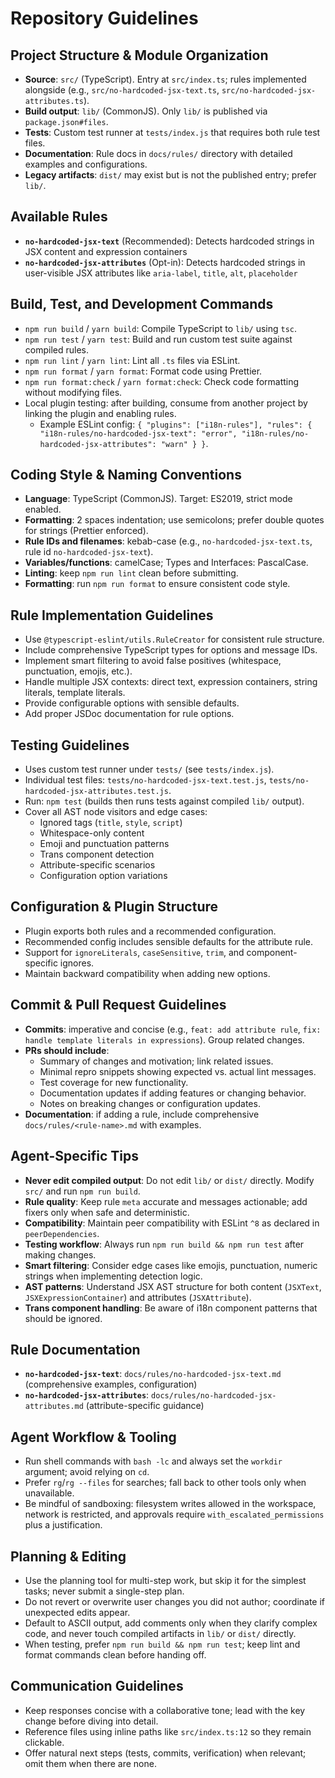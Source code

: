 # Repository Guidelines

## Project Structure & Module Organization

- **Source**: `src/` (TypeScript). Entry at `src/index.ts`; rules implemented alongside (e.g., `src/no-hardcoded-jsx-text.ts`, `src/no-hardcoded-jsx-attributes.ts`).
- **Build output**: `lib/` (CommonJS). Only `lib/` is published via `package.json#files`.
- **Tests**: Custom test runner at `tests/index.js` that requires both rule test files.
- **Documentation**: Rule docs in `docs/rules/` directory with detailed examples and configurations.
- **Legacy artifacts**: `dist/` may exist but is not the published entry; prefer `lib/`.

## Available Rules

- **`no-hardcoded-jsx-text`** (Recommended): Detects hardcoded strings in JSX content and expression containers
- **`no-hardcoded-jsx-attributes`** (Opt-in): Detects hardcoded strings in user-visible JSX attributes like `aria-label`, `title`, `alt`, `placeholder`

## Build, Test, and Development Commands

- `npm run build` / `yarn build`: Compile TypeScript to `lib/` using `tsc`.
- `npm run test` / `yarn test`: Build and run custom test suite against compiled rules.
- `npm run lint` / `yarn lint`: Lint all `.ts` files via ESLint.
- `npm run format` / `yarn format`: Format code using Prettier.
- `npm run format:check` / `yarn format:check`: Check code formatting without modifying files.
- Local plugin testing: after building, consume from another project by linking the plugin and enabling rules.
  - Example ESLint config: `{ "plugins": ["i18n-rules"], "rules": { "i18n-rules/no-hardcoded-jsx-text": "error", "i18n-rules/no-hardcoded-jsx-attributes": "warn" } }`.

## Coding Style & Naming Conventions

- **Language**: TypeScript (CommonJS). Target: ES2019, strict mode enabled.
- **Formatting**: 2 spaces indentation; use semicolons; prefer double quotes for strings (Prettier enforced).
- **Rule IDs and filenames**: kebab-case (e.g., `no-hardcoded-jsx-text.ts`, rule id `no-hardcoded-jsx-text`).
- **Variables/functions**: camelCase; Types and Interfaces: PascalCase.
- **Linting**: keep `npm run lint` clean before submitting.
- **Formatting**: run `npm run format` to ensure consistent code style.

## Rule Implementation Guidelines

- Use `@typescript-eslint/utils.RuleCreator` for consistent rule structure.
- Include comprehensive TypeScript types for options and message IDs.
- Implement smart filtering to avoid false positives (whitespace, punctuation, emojis, etc.).
- Handle multiple JSX contexts: direct text, expression containers, string literals, template literals.
- Provide configurable options with sensible defaults.
- Add proper JSDoc documentation for rule options.

## Testing Guidelines

- Uses custom test runner under `tests/` (see `tests/index.js`).
- Individual test files: `tests/no-hardcoded-jsx-text.test.js`, `tests/no-hardcoded-jsx-attributes.test.js`.
- Run: `npm test` (builds then runs tests against compiled `lib/` output).
- Cover all AST node visitors and edge cases:
  - Ignored tags (`title`, `style`, `script`)
  - Whitespace-only content
  - Emoji and punctuation patterns
  - Trans component detection
  - Attribute-specific scenarios
  - Configuration option variations

## Configuration & Plugin Structure

- Plugin exports both rules and a recommended configuration.
- Recommended config includes sensible defaults for the attribute rule.
- Support for `ignoreLiterals`, `caseSensitive`, `trim`, and component-specific ignores.
- Maintain backward compatibility when adding new options.

## Commit & Pull Request Guidelines

- **Commits**: imperative and concise (e.g., `feat: add attribute rule`, `fix: handle template literals in expressions`). Group related changes.
- **PRs should include**:
  - Summary of changes and motivation; link related issues.
  - Minimal repro snippets showing expected vs. actual lint messages.
  - Test coverage for new functionality.
  - Documentation updates if adding features or changing behavior.
  - Notes on breaking changes or configuration updates.
- **Documentation**: if adding a rule, include comprehensive `docs/rules/<rule-name>.md` with examples.

## Agent-Specific Tips

- **Never edit compiled output**: Do not edit `lib/` or `dist/` directly. Modify `src/` and run `npm run build`.
- **Rule quality**: Keep rule `meta` accurate and messages actionable; add fixers only when safe and deterministic.
- **Compatibility**: Maintain peer compatibility with ESLint `^8` as declared in `peerDependencies`.
- **Testing workflow**: Always run `npm run build && npm run test` after making changes.
- **Smart filtering**: Consider edge cases like emojis, punctuation, numeric strings when implementing detection logic.
- **AST patterns**: Understand JSX AST structure for both content (`JSXText`, `JSXExpressionContainer`) and attributes (`JSXAttribute`).
- **Trans component handling**: Be aware of i18n component patterns that should be ignored.

## Rule Documentation

- **`no-hardcoded-jsx-text`**: `docs/rules/no-hardcoded-jsx-text.md` (comprehensive examples, configuration)
- **`no-hardcoded-jsx-attributes`**: `docs/rules/no-hardcoded-jsx-attributes.md` (attribute-specific guidance)

## Agent Workflow & Tooling

- Run shell commands with `bash -lc` and always set the `workdir` argument; avoid relying on `cd`.
- Prefer `rg`/`rg --files` for searches; fall back to other tools only when unavailable.
- Be mindful of sandboxing: filesystem writes allowed in the workspace, network is restricted, and approvals require `with_escalated_permissions` plus a justification.

## Planning & Editing

- Use the planning tool for multi-step work, but skip it for the simplest tasks; never submit a single-step plan.
- Do not revert or overwrite user changes you did not author; coordinate if unexpected edits appear.
- Default to ASCII output, add comments only when they clarify complex code, and never touch compiled artifacts in `lib/` or `dist/` directly.
- When testing, prefer `npm run build && npm run test`; keep lint and format commands clean before handing off.

## Communication Guidelines

- Keep responses concise with a collaborative tone; lead with the key change before diving into detail.
- Reference files using inline paths like `src/index.ts:12` so they remain clickable.
- Offer natural next steps (tests, commits, verification) when relevant; omit them when there are none.
